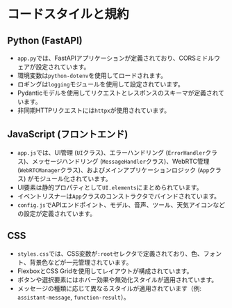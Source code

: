 # コードスタイルと規約

## Python (FastAPI)
- `app.py`では、FastAPIアプリケーションが定義されており、CORSミドルウェアが設定されています。
- 環境変数は`python-dotenv`を使用してロードされます。
- ロギングは`logging`モジュールを使用して設定されています。
- Pydanticモデルを使用してリクエストとレスポンスのスキーマが定義されています。
- 非同期HTTPリクエストには`httpx`が使用されています。

## JavaScript (フロントエンド)
- `app.js`では、UI管理 (`UI`クラス)、エラーハンドリング (`ErrorHandler`クラス)、メッセージハンドリング (`MessageHandler`クラス)、WebRTC管理 (`WebRTCManager`クラス)、およびメインアプリケーションロジック (`App`クラス) がモジュール化されています。
- UI要素は静的プロパティとして`UI.elements`にまとめられています。
- イベントリスナーは`App`クラスのコンストラクタでバインドされています。
- `config.js`でAPIエンドポイント、モデル、音声、ツール、天気アイコンなどの設定が定義されています。

## CSS
- `styles.css`では、CSS変数が`:root`セレクタで定義されており、色、フォント、背景色などが一元管理されています。
- FlexboxとCSS Gridを使用してレイアウトが構成されています。
- ボタンや選択要素にはホバー効果や無効化スタイルが適用されています。
- メッセージの種類に応じて異なるスタイルが適用されています（例: `assistant-message`, `function-result`）。
